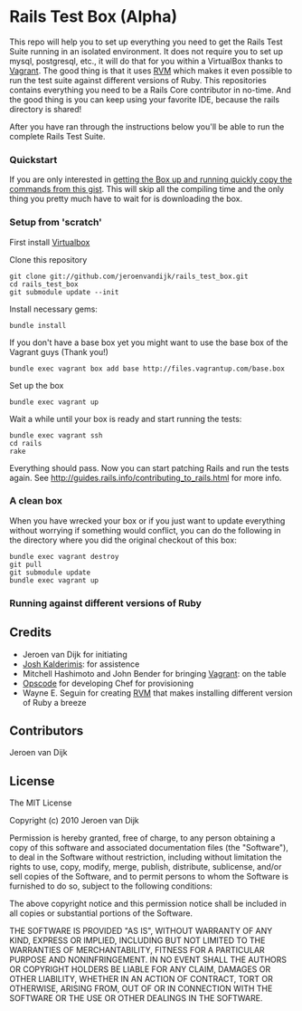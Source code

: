 Rails Test Box (Alpha)
====================

This repo will help you to set up everything you need to get the Rails Test Suite running in an isolated environment. It does not require you to set up mysql, postgresql, etc., it will do that for you within a VirtualBox thanks to [Vagrant][2]. The good thing is that it uses [RVM][4] which makes it even possible to run the test suite against different versions of Ruby. This repositories contains everything you need to be a Rails Core contributor in no-time. And the good thing is you can keep using your favorite IDE, because the rails directory is shared!

After you have ran through the instructions below you'll be able to run the complete Rails Test Suite.

### Quickstart

If you are only interested in [getting the Box up and running quickly copy the commands from this gist][6]. This will skip all the compiling time and the only thing you pretty much have to wait for is downloading the box.

### Setup from 'scratch'

First install [Virtualbox][5]

Clone this repository

    git clone git://github.com/jeroenvandijk/rails_test_box.git
    cd rails_test_box
    git submodule update --init


Install necessary gems:

    bundle install

If you don't have a base box yet you might want to use the base box of the Vagrant guys (Thank you!)

    bundle exec vagrant box add base http://files.vagrantup.com/base.box

Set up the box

    bundle exec vagrant up

Wait a while until your box is ready and start running the tests:

    bundle exec vagrant ssh
    cd rails
    rake
  
Everything should pass. Now you can start patching Rails and run the tests again. See http://guides.rails.info/contributing_to_rails.html for more info.
  
### A clean box

When you have wrecked your box or if you just want to update everything without worrying if something would conflict, you can do the following in the directory where you did the original checkout of this box:

    bundle exec vagrant destroy
    git pull
    git submodule update
    bundle exec vagrant up
    
### Running against different versions of Ruby

Credits
-------
* Jeroen van Dijk for initiating
* [Josh Kalderimis][1]: for assistence
* Mitchell Hashimoto and John Bender for bringing [Vagrant][2]: on the table
* [Opscode][3] for developing Chef for provisioning
* Wayne E. Seguin for creating [RVM][4] that makes installing different version of Ruby a breeze

Contributors
------------
Jeroen van Dijk


[1]: http://www.github.com/joshk
[2]: http://www.vagrantup.com
[3]: http://www.opscode.com
[4]: http://rvm.beginrescueend.com
[5]: http://www.virtualbox.org/wiki/Downloads
[6]: http://gist.github.com/389621

License
-------
The MIT License
 
Copyright (c) 2010 Jeroen van Dijk
 
Permission is hereby granted, free of charge, to any person obtaining a copy
of this software and associated documentation files (the "Software"), to deal
in the Software without restriction, including without limitation the rights
to use, copy, modify, merge, publish, distribute, sublicense, and/or sell
copies of the Software, and to permit persons to whom the Software is
furnished to do so, subject to the following conditions:
 
The above copyright notice and this permission notice shall be included in
all copies or substantial portions of the Software.
 
THE SOFTWARE IS PROVIDED "AS IS", WITHOUT WARRANTY OF ANY KIND, EXPRESS OR
IMPLIED, INCLUDING BUT NOT LIMITED TO THE WARRANTIES OF MERCHANTABILITY,
FITNESS FOR A PARTICULAR PURPOSE AND NONINFRINGEMENT. IN NO EVENT SHALL THE
AUTHORS OR COPYRIGHT HOLDERS BE LIABLE FOR ANY CLAIM, DAMAGES OR OTHER
LIABILITY, WHETHER IN AN ACTION OF CONTRACT, TORT OR OTHERWISE, ARISING FROM,
OUT OF OR IN CONNECTION WITH THE SOFTWARE OR THE USE OR OTHER DEALINGS IN
THE SOFTWARE.